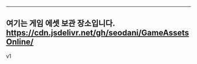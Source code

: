 --------------------------------------------------------------------------
여기는 게임 에셋 보관 장소입니다.
https://cdn.jsdelivr.net/gh/seodani/GameAssetsOnline/<assetName>
--------------------------------------------------------------------------
v1
